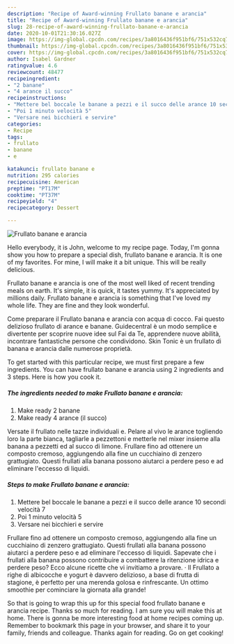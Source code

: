 ```yaml
---
description: "Recipe of Award-winning Frullato banane e arancia"
title: "Recipe of Award-winning Frullato banane e arancia"
slug: 28-recipe-of-award-winning-frullato-banane-e-arancia
date: 2020-10-01T21:30:16.027Z
image: https://img-global.cpcdn.com/recipes/3a8016436f951bf6/751x532cq70/frullato-banane-e-arancia-recipe-main-photo.jpg
thumbnail: https://img-global.cpcdn.com/recipes/3a8016436f951bf6/751x532cq70/frullato-banane-e-arancia-recipe-main-photo.jpg
cover: https://img-global.cpcdn.com/recipes/3a8016436f951bf6/751x532cq70/frullato-banane-e-arancia-recipe-main-photo.jpg
author: Isabel Gardner
ratingvalue: 4.6
reviewcount: 48477
recipeingredient:
- "2 banane"
- "4 arance il succo"
recipeinstructions:
- "Mettere bel boccale le banane a pezzi e il succo delle arance 10 secondi velocità 7"
- "Poi 1 minuto velocità 5"
- "Versare nei bicchieri e servire"
categories:
- Recipe
tags:
- frullato
- banane
- e

katakunci: frullato banane e 
nutrition: 295 calories
recipecuisine: American
preptime: "PT17M"
cooktime: "PT37M"
recipeyield: "4"
recipecategory: Dessert

---
```



![Frullato banane e arancia](https://img-global.cpcdn.com/recipes/3a8016436f951bf6/751x532cq70/frullato-banane-e-arancia-recipe-main-photo.jpg)

Hello everybody, it is John, welcome to my recipe page. Today, I'm gonna show you how to prepare a special dish, frullato banane e arancia. It is one of my favorites. For mine, I will make it a bit unique. This will be really delicious.

Frullato banane e arancia is one of the most well liked of recent trending meals on earth. It's simple, it is quick, it tastes yummy. It's appreciated by millions daily. Frullato banane e arancia is something that I've loved my whole life. They are fine and they look wonderful.

Come preparare il Frullato banana e arancia con acqua di cocco. Fai questo delizioso frullato di arance e banane. Guidecentral è un modo semplice e divertente per scoprire nuove idee sul Fai da Te, apprendere nuove abilità, incontrare fantastiche persone che condividono. Skin Tonic è un frullato di banana e arancia dalle numerose proprietà.


To get started with this particular recipe, we must first prepare a few ingredients. You can have frullato banane e arancia using 2 ingredients and 3 steps. Here is how you cook it.

<!--inarticleads1-->

##### The ingredients needed to make Frullato banane e arancia:

1. Make ready 2 banane
1. Make ready 4 arance (il succo)


Versate il frullato nelle tazze individuali e. Pelare al vivo le arance togliendo loro la parte bianca, tagliarle a pezzettoni e metterle nel mixer insieme alla banana a pezzetti ed al succo di limone. Frullare fino ad ottenere un composto cremoso, aggiungendo alla fine un cucchiaino di zenzero grattugiato. Questi frullati alla banana possono aiutarci a perdere peso e ad eliminare l&#39;eccesso di liquidi. 

<!--inarticleads2-->

##### Steps to make Frullato banane e arancia:

1. Mettere bel boccale le banane a pezzi e il succo delle arance 10 secondi velocità 7
1. Poi 1 minuto velocità 5
1. Versare nei bicchieri e servire


Frullare fino ad ottenere un composto cremoso, aggiungendo alla fine un cucchiaino di zenzero grattugiato. Questi frullati alla banana possono aiutarci a perdere peso e ad eliminare l&#39;eccesso di liquidi. Sapevate che i frullati alla banana possono contribuire a combattere la ritenzione idrica e perdere peso? Ecco alcune ricette che vi invitiamo a provare. · Il Frullato a righe di albicocche e yogurt è davvero delizioso, a base di frutta di stagione, è perfetto per una merenda golosa e rinfrescante. Un ottimo smoothie per cominciare la giornata alla grande! 

So that is going to wrap this up for this special food frullato banane e arancia recipe. Thanks so much for reading. I am sure you will make this at home. There is gonna be more interesting food at home recipes coming up. Remember to bookmark this page in your browser, and share it to your family, friends and colleague. Thanks again for reading. Go on get cooking!

